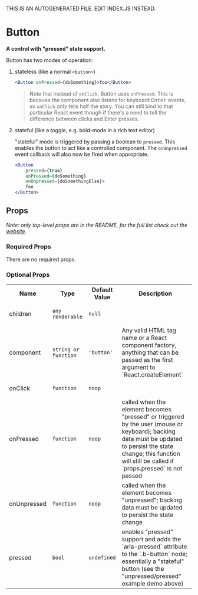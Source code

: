 THIS IS AN AUTOGENERATED FILE. EDIT INDEX.JS INSTEAD.

# Button
__A control with "pressed" state support.__

Button has two modes of operation:

1. stateless (like a normal `<button>`)
   ```jsx
   <Button onPressed={doSomething}>foo</Button>
   ```

   > Note that instead of `onClick`, Button uses `onPressed`. This is because the component also listens for keyboard <kbd>Enter</kbd> events, so `onClick` only tells half the story. You can still bind to that particular React event though if there's a need to tell the difference between clicks and Enter presses.

2. stateful (like a toggle, e.g. bold-mode in a rich text editor)

   "stateful" mode is triggered by passing a boolean to `pressed`. This enables the button to act like a controlled component. The `onUnpressed` event callback will also now be fired when appropriate.

   ```jsx
   <Button
       pressed={true}
       onPressed={doSomething}
       onUnpressed={doSomethingElse}>
       foo
   </Button>
   ```

## Props

_Note: only top-level props are in the README, for the full list check out the [website](http://boundless.js.org/Button#props)._

### Required Props

There are no required props.


### Optional Props

<table>
<tr>
<th>Name</th>
<th>Type</th>
<th>Default Value</th>
<th>Description</th>
</tr>

<tr>
<td>children</td>
<td><pre><code>any renderable</code></pre></td>
<td><pre><code class="language-js">null</code></pre></td>
<td></td>
</tr>

<tr>
<td>component</td>
<td><pre><code>string or function</code></pre></td>
<td><pre><code class="language-js">'button'</code></pre></td>
<td>Any valid HTML tag name or a React component factory, anything that can be passed as the first argument to `React.createElement`</td>
</tr>

<tr>
<td>onClick</td>
<td><pre><code>function</code></pre></td>
<td><pre><code class="language-js">noop</code></pre></td>
<td></td>
</tr>

<tr>
<td>onPressed</td>
<td><pre><code>function</code></pre></td>
<td><pre><code class="language-js">noop</code></pre></td>
<td>called when the element becomes "pressed" or triggered by the user (mouse or keyboard); backing data must be updated to persist the state change; this function will still be called if `props.pressed` is not passed</td>
</tr>

<tr>
<td>onUnpressed</td>
<td><pre><code>function</code></pre></td>
<td><pre><code class="language-js">noop</code></pre></td>
<td>called when the element becomes "unpressed"; backing data must be updated to persist the state change</td>
</tr>

<tr>
<td>pressed</td>
<td><pre><code>bool</code></pre></td>
<td><pre><code class="language-js">undefined</code></pre></td>
<td>enables "pressed" support and adds the `aria-pressed` attribute to the `.b-button` node; essentially a "stateful" button (see the "unpressed/pressed" example demo above)</td>
</tr>

</table>

